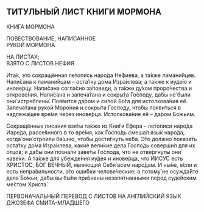 ## ТИ́ТУЛЬНЫЙ ЛИСТ КНИ́ГИ МОРМО́НА

КНИ́ГА МОРМО́НА

ПОВЕСТВОВА́НИЕ, НАПИ́САННОЕ\
РУКО́Й МОРМО́НА

НА ЛИСТА́Х;\
ВЗЯ́ТО С ЛИСТО́В НЕ́ФИЯ

Ита́к, э́то сокращённая ле́топись наро́да Не́фиева, а та́кже ламани́йцев. Напи́сана к ламани́йцам – оста́тку до́ма Изра́илева; а та́кже к иуде́ю и инове́рцу. Напи́сана согла́сно за́поведи, а та́кже ду́хом проро́чества и открове́ния. Напи́сана и запеча́тана и сокры́та Го́споду, да́бы не́ были они́ истреблены́. Поя́вится да́ром и си́лой Бо́га для истолкова́ния её. Запеча́тана руко́й Моро́ния и сокры́та Го́споду, что́бы появи́ться в надлежа́щее вре́мя че́рез инове́рца. Истолкова́ние её – да́ром Бо́жьим.

Сокращённые писа́ния взя́ты та́кже из Кни́ги Е́фера – ле́тописи наро́да Иаре́да, рассе́янного в то вре́мя, как Госпо́дь смеша́л язы́к наро́да, когда́ они́ стро́или ба́шню, что́бы дости́гнуть не́ба. Э́то должно́ показа́ть оста́тку до́ма Изра́илева, каки́е вели́кие дела́ Госпо́дь соверши́л для их отцо́в; и да́бы они́ позна́ли заве́ты Го́спода, что не отве́ргнуты они́ наве́ки. А та́кже для убежде́ния иу́дея и инове́рца, что ИИСУ́С есть ХРИСТО́С, БОГ ВЕ́ЧНЫЙ, явля́ющий Себя́ всем наро́дам. И ны́не, е́сли и есть непра́вильности, э́то оши́бки челове́ческие; а потому́ не осужда́йте дела́ Бо́жьи, да́бы вы бы́ли при́знаны незапя́тнанными пе́ред суде́йским ме́стом Христа́.

ПЕРВОНА́ЧАЛЬНЫЙ ПЕРЕВО́Д С ЛИСТО́В НА АНГЛИ́ЙСКИЙ ЯЗЫ́К ДЖО́ЗЕФА СМИ́ТА-МЛА́ДШЕГО

<div style="page-break-after: always;"></div>
